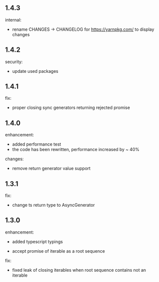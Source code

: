 ## 1.4.3

internal:

* rename CHANGES -> CHANGELOG for https://yarnpkg.com/ to display changes

## 1.4.2

security:

* update used packages

## 1.4.1

fix:

* proper closing sync generators returning rejected promise

## 1.4.0

enhancement:

* added performance test
* the code has been rewritten, performance increased by ~ 40%

changes:

* remove return generator value support

## 1.3.1

fix:

* change ts return type to AsyncGenerator

## 1.3.0

enhancement:

* added typescript typings

* accept promise of iterable as a root sequence

fix:

* fixed leak of closing iterables when root sequence contains not an iterable
